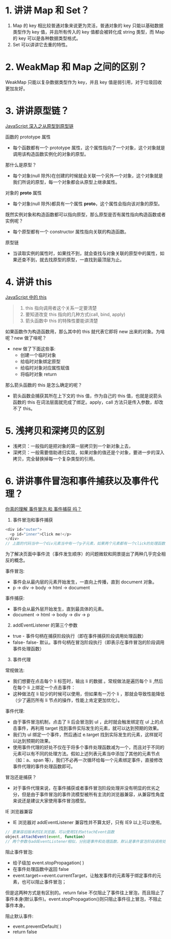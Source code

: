 # 1. 讲讲 Map 和 Set？

1. Map 的 key 相比较普通对象来说更为灵活，普通对象的 key 只能以基础数据类型作为 key 值，并且所有传入的 key 值都会被转化成 string 类型，而 Map 的 key 可以是各种数据类型格式。
2. Set 可以讲讲它去重的特性。

# 2. WeakMap 和 Map 之间的区别？

WeakMap 只能以复杂数据类型作为 key，并且 key 值是弱引用，对于垃圾回收更加友好。

# 3. 讲讲原型链？

[JavaScript 深入之从原型到原型链](https://github.com/mqyqingfeng/Blog/issues/2)

函数的 prototype 属性

- 每个函数都有一个 prototype 属性，这个属性指向了一个对象，这个对象就是调用该构造函数实例化的对象的原型。

那什么是原型？

- 每个对象(null 除外)在创建的时候就会关联一个另外一个对象，这个对象就是我们所说的原型，每一个对象都会从原型上继承属性。

对象的 **proto** 属性

- 每个对象(null 除外)都具有一个属性 **proto**，这个属性会指向该对象的原型。

既然实例对象和构造函数都可以指向原型，那么原型是否有属性指向构造函数或者实例呢？

- 每个原型都有一个 constructor 属性指向关联的构造函数。

原型链

- 当读取实例的属性时，如果找不到，就会查找与对象关联的原型中的属性，如果还查不到，就去找原型的原型，一直找到最顶层为止。

# 4. 讲讲 this

[JavaScript 中的 this](https://juejin.im/post/6844903488304971789)

> 1. this 指向调用者这个关系一定要清楚
> 2. 要知道改变 this 指向的几种方式(call, bind, apply)
> 3. 箭头函数中 this 的特殊性要能讲清楚

如果函数作为构造函数用，那么其中的 this 就代表它即将 new 出来的对象。为啥呢？new 做了啥呢？

- new 做了下面这些事:
  - 创建一个临时对象
  - 给临时对象绑定原型
  - 给临时对象对应属性赋值
  - 将临时对象 return

那么箭头函数的 this 是怎么确定的呢？

- 箭头函数会捕获其所在上下文的 this 值，作为自己的 this 值，也就是说箭头函数的 this 在词法层面就完成了绑定。apply，call 方法只是传入参数，却改不了 this。

# 5. 浅拷贝和深拷贝的区别

- 浅拷贝：一般指的是把对象的第一层拷贝到一个新对象上去，
- 深拷贝：一般需要借助递归实现，如果对象的值还是个对象，要进一步的深入拷贝，完全替换掉每一个复杂类型的引用。

# 6. 讲讲事件冒泡和事件捕获以及事件代理？

[你真的理解 事件冒泡 和 事件捕获 吗？](https://juejin.im/post/6844903834075021326)

1. 事件冒泡和事件捕获

```js
<div id="outer">
  <p id="inner">Click me!</p>
</div>
// 上面的代码当中一个div元素当中有一个p子元素，如果两个元素都有一个click的处理函数，那么我们怎么才能知道哪一个函数会首先被触发呢？
```

为了解决页面中事件流（事件发生顺序）的问题微软和网景提出了两种几乎完全相反的概念。

事件冒泡:

- 事件会从最内层的元素开始发生，一直向上传播，直到 document 对象。
- p -> div -> body -> html -> document

事件捕获:

- 事件会从最外层开始发生，直到最具体的元素。
- document -> html -> body -> div -> p

2. addEventListener 的第三个参数

- true - 事件句柄在捕获阶段执行（即在事件捕获阶段调用处理函数）
- false- false- 默认。事件句柄在冒泡阶段执行（即表示在事件冒泡的阶段调用事件处理函数）

3. 事件代理

常规做法:

- 我们想要在点击每个 li 标签时，输出 li 的数据 。常规做法是遍历每个 li ,然后在每个 li 上绑定一个点击事件：
- 这种做法在 li 较少的时候可以使用，但如果有一万个 li ，那就会导致性能降低（少了遍历所有 li 节点的操作，性能上肯定更加优化）。

事件代理:

- 由于事件冒泡机制，点击了 li 后会冒泡到 ul ，此时就会触发绑定在 ul 上的点击事件，再利用 target 找到事件实际发生的元素，就可以达到预期的效果。
- 我们为 ul 绑定一个事件，然后通过 e.target 找到实际发生的元素，这样就可以达到预期的效果。
- 使用事件代理的好处不仅在于将多个事件处理函数减为一个，而且对于不同的元素可以有不同的处理方法。假如上述列表元素当中添加了其他的元素节点（如：a、span 等），我们不必再一次循环给每一个元素绑定事件，直接修改事件代理的事件处理函数即可。

冒泡还是捕获？

- 对于事件代理来说，在事件捕获或者事件冒泡阶段处理并没有明显的优劣之分，但是由于事件冒泡的事件流模型被所有主流的浏览器兼容，从兼容性角度来说还是建议大家使用事件冒泡模型。

IE 浏览器兼容

- IE 浏览器对 addEventListener 兼容性并不算太好，只有 IE9 以上可以使用。

```js
// 要兼容旧版本的IE浏览器，可以使用IE的attachEvent函数
object.attachEvent(event, function)
// 两个参数与addEventListener相似，分别是事件和处理函数，默认是事件冒泡阶段调用处理函数，要注意的是，写事件名时候要加上"on"前缀（"onload"、"onclick"等）。
```

阻止事件冒泡:

- 给子级加 event.stopPropagation( )
- 在事件处理函数中返回 false
- event.target==event.currentTarget，让触发事件的元素等于绑定事件的元素，也可以阻止事件冒泡；

但是这两种方式是有区别的。return false 不仅阻止了事件往上冒泡，而且阻止了事件本身(默认事件)。event.stopPropagation()则只阻止事件往上冒泡，不阻止事件本身。

阻止默认事件:

- event.preventDefault( )
- return false
